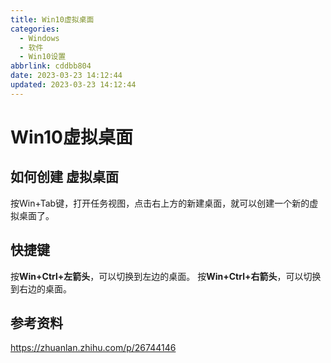 ```yaml
---
title: Win10虚拟桌面
categories:
  - Windows
  - 软件
  - Win10设置
abbrlink: cddbb804
date: 2023-03-23 14:12:44
updated: 2023-03-23 14:12:44
---
```


# Win10虚拟桌面

## 如何创建 虚拟桌面
按Win+Tab键，打开任务视图，点击右上方的新建桌面，就可以创建一个新的虚拟桌面了。


## 快捷键

按**Win+Ctrl+左箭头**，可以切换到左边的桌面。
按**Win+Ctrl+右箭头**，可以切换到右边的桌面。

## 参考资料
https://zhuanlan.zhihu.com/p/26744146
